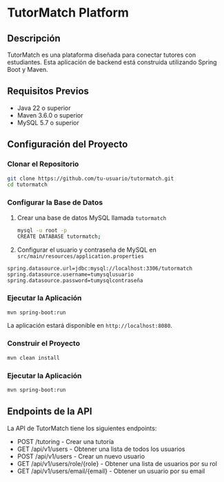 # TutorMatch Platform

## Descripción
TutorMatch es una plataforma diseñada para conectar tutores con estudiantes. Esta aplicación de backend está construida utilizando Spring Boot y Maven.

## Requisitos Previos
- Java 22 o superior
- Maven 3.6.0 o superior
- MySQL 5.7 o superior

## Configuración del Proyecto

### Clonar el Repositorio
```bash
git clone https://github.com/tu-usuario/tutormatch.git
cd tutormatch
```

### Configurar la Base de Datos
1. Crear una base de datos MySQL llamada `tutormatch`
    
    ```bash
    mysql -u root -p
    CREATE DATABASE tutormatch;
    ```

2. Configurar el usuario y contraseña de MySQL en `src/main/resources/application.properties`

```properties
spring.datasource.url=jdbc:mysql://localhost:3306/tutormatch
spring.datasource.username=tumysqlusuario
spring.datasource.password=tumysqlcontraseña
```

### Ejecutar la Aplicación
```bash
mvn spring-boot:run
```

La aplicación estará disponible en `http://localhost:8080`.

### Construir el Proyecto
```bash
mvn clean install
```

### Ejecutar la Aplicación
```bash
mvn spring-boot:run
```

## Endpoints de la API
La API de TutorMatch tiene los siguientes endpoints:

* POST /tutoring - Crear una tutoría
* GET /api/v1/users - Obtener una lista de todos los usuarios
* POST /api/v1/users - Crear un nuevo usuario
* GET /api/v1/users/role/{role} - Obtener una lista de usuarios por su rol
* GET /api/v1/users/email/{email} - Obtener un usuario por su email
